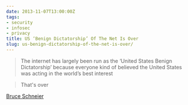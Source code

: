 ```yaml
---
date: 2013-11-07T13:00:00Z
tags:
- security
- infosec
- privacy
title: US ‘Benign Dictatorship’ Of The Net Is Over
slug: us-benign-dictatorship-of-the-net-is-over/
---
```


>The internet has largely been run as the ‘United States Benign Dictatorship’ because everyone kind of believed the United States was acting in the world’s best interest

>That's over

<a href="https://www.schneier.com/" target="_blank"><i class="fa fa-link"></i>Bruce Schneier</a>